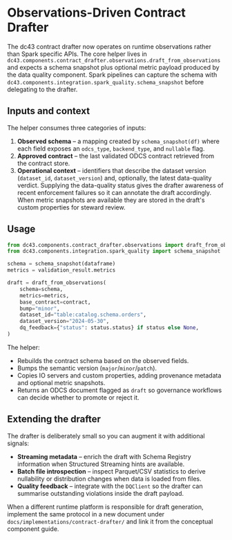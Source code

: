 # Observations-Driven Contract Drafter

The dc43 contract drafter now operates on runtime observations rather than Spark
specific APIs.  The core helper lives in
`dc43.components.contract_drafter.observations.draft_from_observations` and
expects a schema snapshot plus optional metric payload produced by the data
quality component.  Spark pipelines can capture the schema with
`dc43.components.integration.spark_quality.schema_snapshot` before delegating to
the drafter.

## Inputs and context

The helper consumes three categories of inputs:

1. **Observed schema** – a mapping created by `schema_snapshot(df)` where each
   field exposes an `odcs_type`, `backend_type`, and `nullable` flag.
2. **Approved contract** – the last validated ODCS contract retrieved from the
   contract store.
3. **Operational context** – identifiers that describe the dataset version
   (`dataset_id`, `dataset_version`) and, optionally, the latest data-quality
   verdict.  Supplying the data-quality status gives the drafter awareness of
   recent enforcement failures so it can annotate the draft accordingly.  When
   metric snapshots are available they are stored in the draft's custom
   properties for steward review.

## Usage

```python
from dc43.components.contract_drafter.observations import draft_from_observations
from dc43.components.integration.spark_quality import schema_snapshot

schema = schema_snapshot(dataframe)
metrics = validation_result.metrics

draft = draft_from_observations(
    schema=schema,
    metrics=metrics,
    base_contract=contract,
    bump="minor",
    dataset_id="table:catalog.schema.orders",
    dataset_version="2024-05-30",
    dq_feedback={"status": status.status} if status else None,
)
```

The helper:

* Rebuilds the contract schema based on the observed fields.
* Bumps the semantic version (`major`/`minor`/`patch`).
* Copies IO servers and custom properties, adding provenance metadata and
  optional metric snapshots.
* Returns an ODCS document flagged as `draft` so governance workflows can decide
  whether to promote or reject it.

## Extending the drafter

The drafter is deliberately small so you can augment it with additional signals:

* **Streaming metadata** – enrich the draft with Schema Registry information when
  Structured Streaming hints are available.
* **Batch file introspection** – inspect Parquet/CSV statistics to derive
  nullability or distribution changes when data is loaded from files.
* **Quality feedback** – integrate with the `DQClient` so the drafter can
  summarise outstanding violations inside the draft payload.

When a different runtime platform is responsible for draft generation, implement
the same protocol in a new document under
`docs/implementations/contract-drafter/` and link it from the conceptual
component guide.
